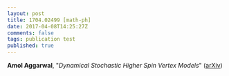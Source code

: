 ```yaml
---
layout: post
title: 1704.02499 [math-ph]
date: 2017-04-08T14:25:27Z
comments: false
tags: publication test
published: true
---
```


<b>Amol Aggarwal</b>, "<i>Dynamical Stochastic Higher Spin Vertex Models</i>" ([arXiv](http://arxiv.org/abs/1704.02499v1))
